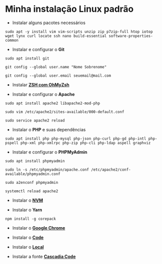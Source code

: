 # Minha instalação Linux padrão

* Instalar alguns pacotes necessários

```shell
sudo apt -y install vim vim-scripts unzip zip p7zip-full htop iotop wget lynx curl locate ssh nano build-essential software-properties-common
```

* Instalar e configurar o **Git**

```shell
sudo apt install git

git config --global user.name "Nome Sobrenome"

git config --global user.email seuemail@mail.com
```
* Instalar [**ZSH com OhMyZsh**](https://github.com/ohmyzsh/ohmyzsh/wiki)

* Instalar e configurar o **Apache**

```shell
sudo apt install apache2 libapache2-mod-php

sudo vim /etc/apache2/sites-available/000-default.conf

sudo service apache2 reload
```

* Instalar o **PHP** e suas dependências

```shell
sudo apt install php php-mysql php-json php-curl php-gd php-intl php-pspell php-xml php-xmlrpc php-zip php-cli php-ldap aspell graphviz
```

* Instalar e configurar o **PHPMyAdmin**

```shell
sudo apt install phpmyadmin

sudo ln -s /etc/phpmyadmin/apache.conf /etc/apache2/conf-available/phpmyadmin.conf

sudo a2enconf phpmyadmin

systemctl reload apache2
```

* Instalar o [**NVM**](https://github.com/nvm-sh/nvm#installation-and-update)

* Instalar o **Yarn**

```shell
npm install -g corepack
```

* Instalar o [**Google Chrome**](https://www.google.com/intl/pt-BR/chrome/)

* Instalar o [**Code**](https://code.visualstudio.com/download)

* Instalar o [**Local**](https://localwp.com/)

* Instalar a fonte [**Cascadia Code**](https://github.com/microsoft/cascadia-code)
